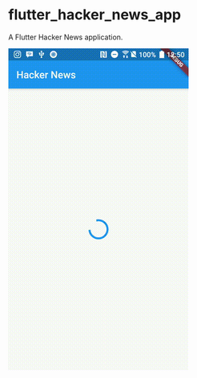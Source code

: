# flutter_hacker_news_app

A Flutter Hacker News application.

![image](https://github.com/aaron-chu/flutter-hacker-news-app/blob/master/demo/flutter_hacker_news_demo.gif)
